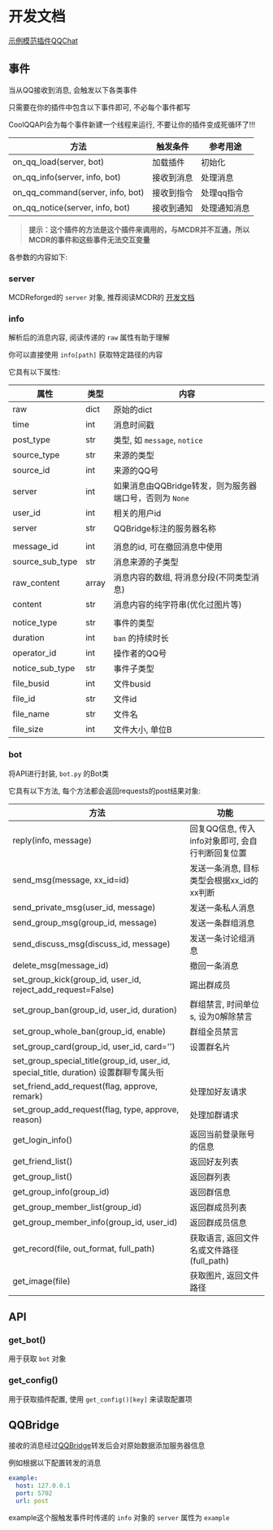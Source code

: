 # 开发文档

[示例模范插件QQChat](https://github.com/zhang-anzhi/MCDReforgedPlugins/tree/master/QQChat)

## 事件

当从QQ接收到消息, 会触发以下各类事件

只需要在你的插件中包含以下事件即可, 不必每个事件都写

CoolQQAPI会为每个事件新建一个线程来运行, 不要让你的插件变成死循环了!!!

| 方法 | 触发条件 | 参考用途 |
| - | - | - |
| on_qq_load(server, bot) | 加载插件 | 初始化 |
| on_qq_info(server, info, bot) | 接收到消息 | 处理消息 |
| on_qq_command(server, info, bot) | 接收到指令 | 处理qq指令 |
| on_qq_notice(server, info, bot) | 接收到通知 | 处理通知消息 |

> **提示：这个插件的方法是这个插件来调用的，与MCDR并不互通，所以MCDR的事件和这些事件无法交互变量**

各参数的内容如下:

### server

MCDReforged的 `server` 对象, 推荐阅读MCDR的 [开发文档](https://github.com/Fallen-Breath/MCDReforged/blob/master/doc/plugin_cn.md#server)

### info

解析后的消息内容, 阅读传递的 `raw` 属性有助于理解

你可以直接使用 `info[path]` 获取特定路径的内容

它具有以下属性:

| 属性 | 类型 | 内容 |
| - | - | - |
| raw | dict | 原始的dict |
| time | int | 消息时间戳 |
| post_type | str | 类型, 如 `message`, `notice` |
| source_type | str | 来源的类型 |
| source_id | int | 来源的QQ号 |
| server | int | 如果消息由QQBridge转发，则为服务器端口号，否则为 `None` |
| user_id | int | 相关的用户id |
| server | str | QQBridge标注的服务器名称 |
| | | |
| message_id | int | 消息的id, 可在撤回消息中使用 |
| source_sub_type | str | 消息来源的子类型 |
| raw_content | array | 消息内容的数组, 将消息分段(不同类型消息) |
| content | str | 消息内容的纯字符串(优化过图片等) |
| | | |
| notice_type | str | 事件的类型 |
| duration | int | `ban` 的持续时长 |
| operator_id | int | 操作者的QQ号 |
| notice_sub_type | str | 事件子类型 |
| file_busid | int | 文件busid |
| file_id | str | 文件id |
| file_name | str | 文件名 |
| file_size | int | 文件大小, 单位B |

### bot

将API进行封装, `bot.py` 的Bot类

它具有以下方法, 每个方法都会返回requests的post结果对象:

| 方法 | 功能 |
| - | - |
| reply(info, message) | 回复QQ信息, 传入info对象即可, 会自行判断回复位置 |
| send_msg(message, xx_id=id) | 发送一条消息, 目标类型会根据xx_id的xx判断 |
| send_private_msg(user_id, message) | 发送一条私人消息 |
| send_group_msg(group_id, message) | 发送一条群组消息 |
| send_discuss_msg(discuss_id, message) | 发送一条讨论组消息 |
| delete_msg(message_id) | 撤回一条消息 |
| set_group_kick(group_id, user_id, reject_add_request=False) | 踢出群成员 |
| set_group_ban(group_id, user_id, duration) | 群组禁言, 时间单位s, 设为0解除禁言 |
| set_group_whole_ban(group_id, enable) | 群组全员禁言 |
| set_group_card(group_id, user_id, card='') | 设置群名片 |
| set_group_special_title(group_id, user_id, special_title, duration) 设置群聊专属头衔 |
| set_friend_add_request(flag, approve, remark) | 处理加好友请求 |
| set_group_add_request(flag, type, approve, reason) | 处理加群请求 |
| get_login_info() | 返回当前登录账号的信息 |
| get_friend_list() | 返回好友列表 |
| get_group_list() | 返回群列表 |
| get_group_info(group_id) | 返回群信息 |
| get_group_member_list(group_id) | 返回群成员列表 |
| get_group_member_info(group_id, user_id) | 返回群成员信息 |
| get_record(file, out_format, full_path) | 获取语言, 返回文件名或文件路径(full_path) |
| get_image(file) | 获取图片, 返回文件路径 |

## API

### get_bot()

用于获取 `bot` 对象

### get_config()

用于获取插件配置, 使用 `get_config()[key]` 来读取配置项

## QQBridge

接收的消息经过[QQBridge](QQbridge.md)转发后会对原始数据添加服务器信息

例如根据以下配置转发的消息

```yaml
example:
  host: 127.0.0.1
  port: 5702
  url: post
```

example这个服触发事件时传递的 `info` 对象的 `server` 属性为 `example`
